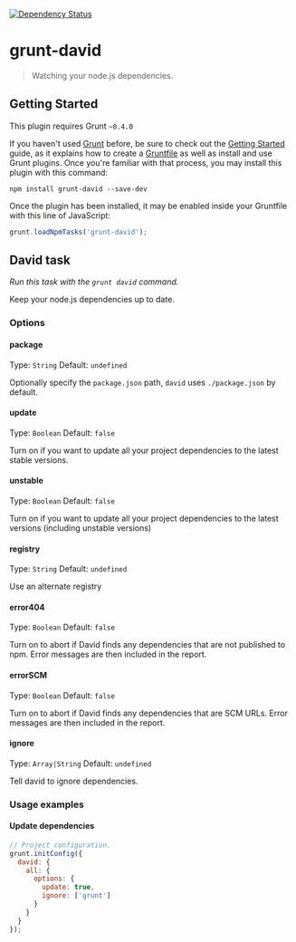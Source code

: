 [![Dependency Status](https://david-dm.org/herrmannplatz/grunt-david.svg)](https://david-dm.org/herrmannplatz/grunt-david)

# grunt-david

> Watching your node.js dependencies.



## Getting Started
This plugin requires Grunt `~0.4.0`

If you haven't used [Grunt](http://gruntjs.com/) before, be sure to check out the [Getting Started](http://gruntjs.com/getting-started) guide, as it explains how to create a [Gruntfile](http://gruntjs.com/sample-gruntfile) as well as install and use Grunt plugins. Once you're familiar with that process, you may install this plugin with this command:

```shell
npm install grunt-david --save-dev
```

Once the plugin has been installed, it may be enabled inside your Gruntfile with this line of JavaScript:

```js
grunt.loadNpmTasks('grunt-david');
```




## David task
_Run this task with the `grunt david` command._

Keep your node.js dependencies up to date.
### Options

#### package
Type: `String`
Default: `undefined`

Optionally specify the `package.json` path, `david` uses `./package.json` by default.

#### update
Type: `Boolean`
Default: `false`

Turn on if you want to update all your project dependencies to the latest stable versions.

#### unstable
Type: `Boolean`
Default: `false`

Turn on if you want to update all your project dependencies to the latest versions (including unstable versions)

#### registry
Type: `String`
Default: `undefined`

Use an alternate registry

#### error404
Type: `Boolean`
Default: `false`

Turn on to abort if David finds any dependencies that are not published to npm. Error messages are then included in the report.

#### errorSCM
Type: `Boolean`
Default: `false`

Turn on to abort if David finds any dependencies that are SCM URLs. Error messages are then included in the report.

#### ignore
Type: `Array|String`
Default: `undefined`

Tell david to ignore dependencies.

### Usage examples

#### Update dependencies

```js
// Project configuration.
grunt.initConfig({
  david: {
    all: {
      options: {
        update: true,
        ignore: ['grunt']
      }
    }
  }
});
```
